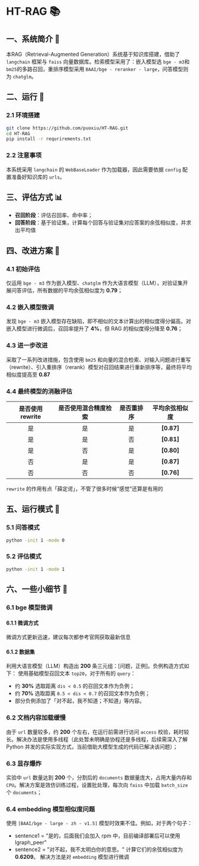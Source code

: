 # HT-RAG 📚

## 一、系统简介 🤖
本RAG（Retrieval-Augmented Generation）系统基于知识库搭建，借助了 `langchain` 框架与 `faiss` 向量数据库。检索模型采用了：嵌入模型选 `bge - m3`和`bm25`的多路召回，重排序模型采用 `BAAI/bge - reranker - large`，问答模型则为 `chatglm`。

## 二、运行 🚀

### 2.1 环境搭建
```sh
git clone https://github.com/puoxiu/HT-RAG.git
cd HT-RAG
pip install -r requrirements.txt
```

### 2.2 注意事项
本系统采用 `langchain` 的 `WebBaseLoader` 作为加载器，因此需要依据 `config` 配置准备好知识库的 `urls`。

## 三、评估方式 📊
- **召回阶段**：评估召回率、命中率；
- **回答阶段**：基于验证集，计算每个回答与验证集对应答案的余弦相似度，并求出平均值

## 四、改进方案 💪

### 4.1 初始评估
仅运用 `bge - m3` 作为嵌入模型、`chatglm` 作为大语言模型（LLM），对验证集开展问答评估，所有数据的平均余弦相似度为 **0.79**；

### 4.2 嵌入模型微调
发现 `bge - m3` 嵌入模型存在缺陷，即不相似的文本计算出的相似度得分偏高。对嵌入模型进行微调后，召回率提升了 **4%**，但 RAG 的相似度得分降至 **0.76**；

### 4.3 进一步改进
采取了一系列改进措施，包含使用 `bm25` 和向量的混合检索、对输入问题进行重写（rewrite）、引入重排序（rerank）模型对召回结果进行重新排序等，最终将平均相似度提高至 **0.87**

### 4.4 最终模型的消融评估
| 是否使用 rewrite | 是否使用混合精度检索 | 是否重排序 | 平均余弦相似度 |
| :---: | :---: | :---: | :---: |
| 是 | 是 | 是 | **[0.87]** |
| 是 | 是 | 否 | **[0.81]** |
| 是 | 否 | 是 | **[0.80]** |
| 否 | 是 | 是 | **[0.87]** |
| 否 | 否 | 否 | **[0.76]** |

`rewrite` 的作用有点「薛定谔」，不管了很多时候“感觉”还算是有用的

## 五、运行模式 🎯

### 5.1 问答模式
```sh
python -init 1 -mode 0
```

### 5.2 评估模式
```sh
python -init 1 -mode 1
```

## 六、一些小细节 🧐

### 6.1 bge 模型微调
#### 6.1.1 微调方式
微调方式更新迅速，建议每次都参考官网获取最新信息

#### 6.1.2 数据集
利用大语言模型（LLM）构造出 **200** 条三元组：[问题，正例]。负例构造方式如下：
使用基础模型召回文本 `top20`，对于所有的 `query`：
- 约 **30%** 选取距离 `dis < 0.5` 的召回文本作为负例；
- 约 **70%** 选取距离 `0.5 < dis < 0.7` 的召回文本作为负例；
- 部分负例添加了「对不起，我不知道；不知道」等内容。

### 6.2 文档内容加载缓慢
由于 `url` 数量较多，约 **200** 个左右，在运行前需进行访问 `access` 校验，耗时较长。解决办法是使用多线程（此处暂未明确是协程还是多线程，后续需深入了解 Python 并发的实际实现方式，当前借助大模型生成的代码已解决该问题）；

### 6.3 显存爆炸
实验中 `url` 数量达到 **200** 个，分割后的 `documents` 数据量庞大，占用大量内存和 `CPU`。解决方案是效仿训练过程，设置批处理，每次向 `faiss` 中加载 `batch_size` 个 `documents`；

### 6.4 embedding 模型相似度问题
使用 `[BAAI/bge - large - zh - v1.5]` 模型时效果不佳。例如，对于两个句子：
- sentence1 = "是的，后面我们会加入 rpm 中，目前编译部署后可以使用 lgraph_peer"
- sentence2 = "对不起，我不太明白你的意思。"
计算它们的余弦相似度为 **0.6209**。
解决方法是对 `embedding` 模型进行微调